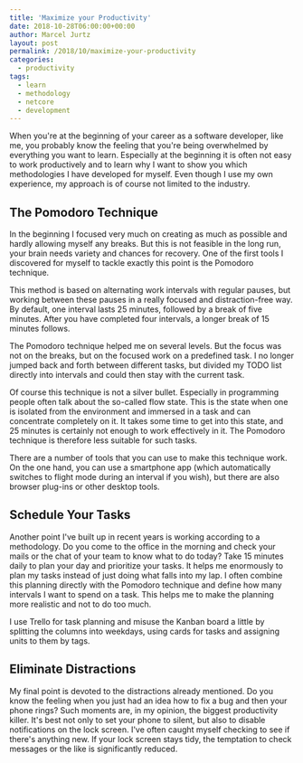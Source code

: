 ```yaml
---
title: 'Maximize your Productivity'
date: 2018-10-28T06:00:00+00:00
author: Marcel Jurtz
layout: post
permalink: /2018/10/maximize-your-productivity
categories:
  - productivity
tags:
  - learn
  - methodology
  - netcore
  - development
---
```


When you're at the beginning of your career as a software developer, like me, you probably know the feeling that you're being overwhelmed by everything you want to learn. Especially at the beginning it is often not easy to work productively and to learn why I want to show you which methodologies I have developed for myself. Even though I use my own experience, my approach is of course not limited to the industry.  

## The Pomodoro Technique

In the beginning I focused very much on creating as much as possible and hardly allowing myself any breaks. But this is not feasible in the long run, your brain needs variety and chances for recovery. One of the first tools I discovered for myself to tackle exactly this point is the Pomodoro technique.

This method is based on alternating work intervals with regular pauses, but working between these pauses in a really focused and distraction-free way. By default, one interval lasts 25 minutes, followed by a break of five minutes. After you have completed four intervals, a longer break of 15 minutes follows. 

The Pomodoro technique helped me on several levels. But the focus was not on the breaks, but on the focused work on a predefined task. I no longer jumped back and forth between different tasks, but divided my TODO list directly into intervals and could then stay with the current task.

Of course this technique is not a silver bullet. Especially in programming people often talk about the so-called flow state. This is the state when one is isolated from the environment and immersed in a task and can concentrate completely on it. It takes some time to get into this state, and 25 minutes is certainly not enough to work effectively in it. The Pomodoro technique is therefore less suitable for such tasks.

There are a number of tools that you can use to make this technique work. On the one hand, you can use a smartphone app (which automatically switches to flight mode during an interval if you wish), but there are also browser plug-ins or other desktop tools.

## Schedule Your Tasks

Another point I've built up in recent years is working according to a methodology. Do you come to the office in the morning and check your mails or the chat of your team to know what to do today? Take 15 minutes daily to plan your day and prioritize your tasks. It helps me enormously to plan my tasks instead of just doing what falls into my lap. I often combine this planning directly with the Pomodoro technique and define how many intervals I want to spend on a task. This helps me to make the planning more realistic and not to do too much.

I use Trello for task planning and misuse the Kanban board a little by splitting the columns into weekdays, using cards for tasks and assigning units to them by tags.

## Eliminate Distractions

My final point is devoted to the distractions already mentioned. Do you know the feeling when you just had an idea how to fix a bug and then your phone rings? Such moments are, in my opinion, the biggest productivity killer. It's best not only to set your phone to silent, but also to disable notifications on the lock screen. I've often caught myself checking to see if there's anything new. If your lock screen stays tidy, the temptation to check messages or the like is significantly reduced. 